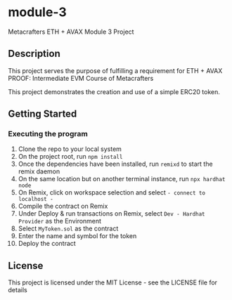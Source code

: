 # module-3
Metacrafters ETH + AVAX Module 3 Project

## Description

This project serves the purpose of fulfilling a requirement for ETH + AVAX PROOF: Intermediate EVM Course of Metacrafters

This project demonstrates the creation and use of a simple ERC20 token.

## Getting Started

### Executing the program

1. Clone the repo to your local system
2. On the project root, run `npm install`
3. Once the dependencies have been installed, run `remixd` to start the remix daemon
4. On the same location but on another terminal instance, run `npx hardhat node`
5. On Remix, click on workspace selection and select `- connect to localhost -`
6. Compile the contract on Remix
7. Under Deploy & run transactions on Remix, select `Dev - Hardhat Provider` as the Environment
8. Select `MyToken.sol` as the contract
9. Enter the name and symbol for the token
10. Deploy the contract

## License

This project is licensed under the MIT License - see the LICENSE file for details
